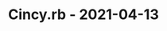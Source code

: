 ---
layout: post
title: Cincy.rb - 2021-04-13
datetime: '2021-04-13T18:30:00-04:00'
name: Cincy.rb
external_url: https://www.meetup.com/TechLife-Cincinnati/events/rhfrmryccgbrb/
online_event: false
year_month: 2021-04
---